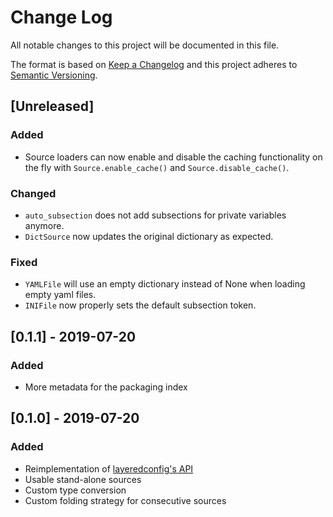 # Change Log
All notable changes to this project will be documented in this file.

The format is based on [Keep a Changelog](http://keepachangelog.com/)
and this project adheres to [Semantic Versioning](http://semver.org/).

## [Unreleased]
### Added
- Source loaders can now enable and disable the caching functionality on the fly
  with `Source.enable_cache()` and `Source.disable_cache()`.

### Changed
- `auto_subsection` does not add subsections for private variables anymore.
- `DictSource` now updates the original dictionary as expected.

### Fixed
- `YAMLFile` will use an empty dictionary instead of None when loading empty yaml files.
- `INIFile` now properly sets the default subsection token.

## [0.1.1] - 2019-07-20
### Added
- More metadata for the packaging index

## [0.1.0] - 2019-07-20
### Added
- Reimplementation of [layeredconfig's API](https://layeredconfig.readthedocs.io/)
- Usable stand-alone sources
- Custom type conversion
- Custom folding strategy for consecutive sources
